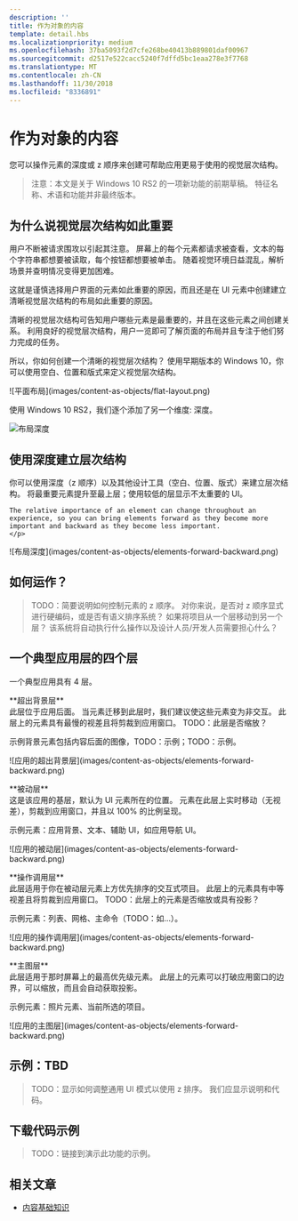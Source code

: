 ```yaml
---
description: ''
title: 作为对象的内容
template: detail.hbs
ms.localizationpriority: medium
ms.openlocfilehash: 37ba5093f2d7cfe268be40413b889801daf00967
ms.sourcegitcommit: d2517e522cacc5240f7dffd5bc1eaa278e3f7768
ms.translationtype: MT
ms.contentlocale: zh-CN
ms.lasthandoff: 11/30/2018
ms.locfileid: "8336891"
---
```

# <a name="content-as-objects"></a>作为对象的内容

 

您可以操作元素的深度或 z 顺序来创建可帮助应用更易于使用的视觉层次结构。  

> 注意：本文是关于 Windows 10 RS2 的一项新功能的前期草稿。 特征名称、术语和功能并非最终版本。 

## <a name="why-visual-hierarchy-is-important"></a>为什么说视觉层次结构如此重要

用户不断被请求围攻以引起其注意。 屏幕上的每个元素都请求被查看，文本的每个字符串都想要被读取，每个按钮都想要被单击。 随着视觉环境日益混乱，解析场景并查明情况变得更加困难。  

这就是谨慎选择用户界面的元素如此重要的原因，而且还是在 UI 元素中创建建立清晰视觉层次结构的布局如此重要的原因。 <!-- Every element is competing for the user's attention, and every time you add an element, you add a mental tax to the user. -->

清晰的视觉层次结构可告知用户哪些元素是最重要的，并且在这些元素之间创建关系。 利用良好的视觉层次结构，用户一览即可了解页面的布局并且专注于他们努力完成的任务。 

<p></p>


<div class="side-by-side">
<div class="side-by-side-content">
  <div class="side-by-side-content-left">
  <p>所以，你如何创建一个清晰的视觉层次结构？ 使用早期版本的 Windows 10，你可以使用空白、位置和版式来定义视觉层次结构。 </p>
  </div>
  <div class="side-by-side-content-right">
    ![平面布局](images/content-as-objects/flat-layout.png)
    
  </div>
</div>
</div>

使用 Windows 10 RS2，我们逐个添加了另一个维度: 深度。 

![布局深度](images/content-as-objects/depth-in-layout2.png)


## <a name="use-depth-to-establish-a-hierarchy"></a>使用深度建立层次结构 

<p></p>

<div class="side-by-side">
<div class="side-by-side-content">
  <div class="side-by-side-content-left">
     <p>你可以使用深度（z 顺序）以及其他设计工具（空白、位置、版式）来建立层次结构。 将最重要元素提升至最上层；使用较低的层显示不太重要的 UI。 

    The relative importance of an element can change throughout an experience, so you can bring elements forward as they become more important and backward as they become less important. 
    </p>
  </div>
  <div class="side-by-side-content-right">
    ![布局深度](images/content-as-objects/elements-forward-backward.png) 
    
  </div>
</div>
</div>

## <a name="how-does-it-work"></a>如何运作？
> TODO：简要说明如何控制元素的 z 顺序。 对你来说，是否对 z 顺序显式进行硬编码，或是否有语义排序系统？ 如果将项目从一个层移动到另一个层？ 该系统将自动执行什么操作以及设计人员/开发人员需要担心什么？ 

## <a name="the-four-layers-of-a-typical-app-layers"></a>一个典型应用层的四个层

<p>一个典型应用具有 4 层。</p>
<p></p>

<div class="side-by-side">
<div class="side-by-side-content">
  <div class="side-by-side-content-left">
  **超出背景层** <br/>
此层位于应用后面。  当元素迁移到此层时，我们建议使这些元素变为非交互。 此层上的元素具有最慢的视差且将剪裁到应用窗口。 TODO：此层是否缩放？ 

<p>示例背景元素包括内容后面的图像，TODO：示例；TODO：示例。</p>
  </div>
  <div class="side-by-side-content-right">
    ![应用的超出背景层](images/content-as-objects/elements-forward-backward.png)
    
  </div>
</div>
</div>

<p></p>

<div class="side-by-side">
<div class="side-by-side-content">
  <div class="side-by-side-content-left">
  **被动层** <br/>
这是该应用的基层，默认为 UI 元素所在的位置。  元素在此层上实时移动（无视差），剪裁到应用窗口，并且以 100% 的比例呈现。 

<p>示例元素：应用背景、文本、辅助 UI，如应用导航 UI。</p>
  </div>
  <div class="side-by-side-content-right">
    ![应用的被动层](images/content-as-objects/elements-forward-backward.png)
    
  </div>
</div>
</div>

<p></p>

<div class="side-by-side">
<div class="side-by-side-content">
  <div class="side-by-side-content-left">
  **操作调用层** <br/>
此层适用于你在被动层元素上方优先排序的交互式项目。 此层上的元素具有中等视差且将剪裁到应用窗口。 TODO：此层上的元素是否缩放或具有投影？

<p>示例元素：列表、网格、主命令（TODO：如...）。</p> 
  </div>
  <div class="side-by-side-content-right">
    ![应用的操作调用层](images/content-as-objects/elements-forward-backward.png)
    
  </div>
</div>
</div>

<p></p>
<div class="side-by-side">
<div class="side-by-side-content">
  <div class="side-by-side-content-left">
  **主图层** <br/>
此层适用于那时屏幕上的最高优先级元素。  此层上的元素可以打破应用窗口的边界，可以缩放，而且会自动获取投影。

<p>示例元素：照片元素、当前所选的项目。</p>  
  </div>
  <div class="side-by-side-content-right">
    ![应用的主图层](images/content-as-objects/elements-forward-backward.png)
    
  </div>
</div>
</div>



<!--
Depth is meaningful; it establishes visual and interactive hierarchy for users to efficiently complete tasks. Depth orients users in our system. 
-->

## <a name="example-tbd"></a>示例：TBD
> TODO：显示如何调整通用 UI 模式以使用 z 排序。 我们应显示说明和代码。 

## <a name="download-the-code-samples"></a>下载代码示例
>TODO：链接到演示此功能的示例。 


## <a name="related-articles"></a>相关文章
* [内容基础知识](../basics/content-basics.md)
